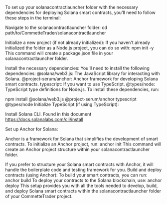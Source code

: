 To set up your solanacontractlauncher folder with the necessary dependencies for deploying Solana smart contracts, you'll need to follow these steps in the terminal:

Navigate to the solanacontractlauncher folder:
cd path/to/CommetteTrader/solanacontractlauncher

Initialize a new project (if not already initialized):
If you haven't already initialized the folder as a Node.js project, you can do so with:
npm init -y
This command will create a package.json file in your solanacontractlauncher folder.

Install the necessary dependencies:
You'll need to install the following dependencies:
@solana/web3.js: The JavaScript library for interacting with Solana.
@project-serum/anchor: Anchor framework for developing Solana smart contracts.
typescript: If you want to use TypeScript.
@types/node: TypeScript type definitions for Node.js.
To install these dependencies, run:

npm install @solana/web3.js @project-serum/anchor typescript @types/node
Initialize TypeScript (if using TypeScript):

Install Solana CLI. Found in this document https://docs.solanalabs.com/cli/install

Set up Anchor for Solana:

Anchor is a framework for Solana that simplifies the development of smart contracts. To initialize an Anchor project, run:
anchor init
This command will create an Anchor project structure within your solanacontractlauncher folder.

If you prefer to structure your Solana smart contracts with Anchor, it will handle the boilerplate code and testing framework for you.
Build and deploy contracts (using Anchor):
To build your smart contracts, you can run:
anchor build
To deploy your contracts to the Solana blockchain, use:
anchor deploy
This setup provides you with all the tools needed to develop, build, and deploy Solana smart contracts within the solanacontractlauncher folder of your CommetteTrader project.
